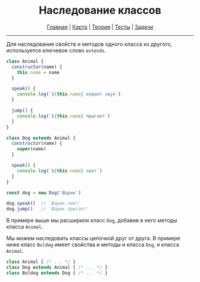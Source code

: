 <div align="center">

# Наследование классов

[Главная](https://github.com/dollaween/junior-roadmap/)
|
[Карта](/roadmap/README.md)
|
[Теория](/theory/README.md)
|
[Тесты](/tests/README.md)
|
[Задачи](/tasks/README.md)

</div>

---

Для наследования свойств и методов одного класса из другого, используется ключевое слово `extends`.

```js
class Animal {
  constructor(name) {
    this.name = name
  }

  speak() {
    console.log(`${this.name} издает звук`)
  }

  jump() {
    console.log(`${this.name} прыгает`)
  }
}

class Dog extends Animal {
  constructor(name) {
    super(name)
  }

  speak() {
    console.log(`${this.name} лает`)
  }
}

const dog = new Dog('Шарик')

dog.speak()  // 'Шарик лает'
dog.jump()   // 'Шарик прыгает'
```

В примере выше мы расширили класс `Dog`, добавив в него методы класса `Animal`.

Мы можем наследовать классы цепочкой друг от друга. В примере ниже класс `Buldog` имеет свойства и методы и класса `Dog`, и класса `Animal`.

```js
class Animal { /* ... */ }
class Dog extends Animal { /* ... */ }
class Buldog extends Dog { /* ... */ }
```
